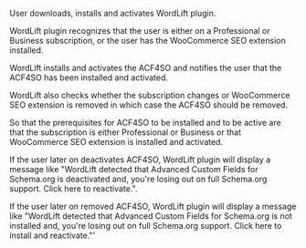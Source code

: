 
User downloads, installs and activates WordLift plugin.

WordLift plugin recognizes that the user is either on a Professional or Business subscription, or the user has the WooCommerce SEO extension installed.

WordLift installs and activates the ACF4SO and notifies the user that the ACF4SO has been installed and activated.

WordLift also checks whether the subscription changes or WooCommerce SEO extension is removed in which case the ACF4SO should be removed.

So that the prerequisites for ACF4SO to be installed and to be active are that the subscription is either Professional or Business or that WooCommerce SEO extension is installed and activated.

If the user later on deactivates ACF4SO, WordLift plugin will display a message like "WordLift detected that Advanced Custom Fields for Schema.org is deactivated and, you're losing out on full Schema.org support. Click here to reactivate.".

If the user later on removed ACF4SO, WordLift plugin will display a message like "WordLift detected that Advanced Custom Fields for Schema.org is not installed and, you're losing out on full Schema.org support. Click here to install and reactivate."'
